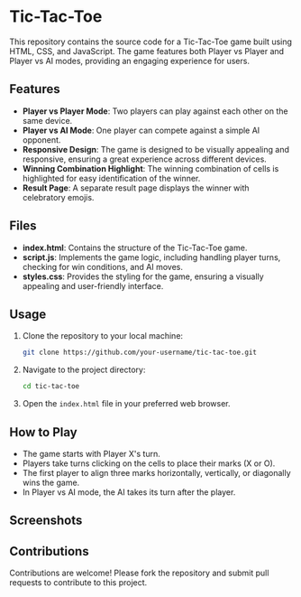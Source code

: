 # Tic-Tac-Toe

This repository contains the source code for a Tic-Tac-Toe game built using HTML, CSS, and JavaScript. The game features both Player vs Player and Player vs AI modes, providing an engaging experience for users.

## Features

- **Player vs Player Mode**: Two players can play against each other on the same device.
- **Player vs AI Mode**: One player can compete against a simple AI opponent.
- **Responsive Design**: The game is designed to be visually appealing and responsive, ensuring a great experience across different devices.
- **Winning Combination Highlight**: The winning combination of cells is highlighted for easy identification of the winner.
- **Result Page**: A separate result page displays the winner with celebratory emojis.

## Files

- **index.html**: Contains the structure of the Tic-Tac-Toe game.
- **script.js**: Implements the game logic, including handling player turns, checking for win conditions, and AI moves.
- **styles.css**: Provides the styling for the game, ensuring a visually appealing and user-friendly interface.

## Usage

1. Clone the repository to your local machine:
    ```sh
    git clone https://github.com/your-username/tic-tac-toe.git
    ```
2. Navigate to the project directory:
    ```sh
    cd tic-tac-toe
    ```
3. Open the `index.html` file in your preferred web browser.

## How to Play

- The game starts with Player X's turn.
- Players take turns clicking on the cells to place their marks (X or O).
- The first player to align three marks horizontally, vertically, or diagonally wins the game.
- In Player vs AI mode, the AI takes its turn after the player.

## Screenshots



## Contributions

Contributions are welcome! Please fork the repository and submit pull requests to contribute to this project.
